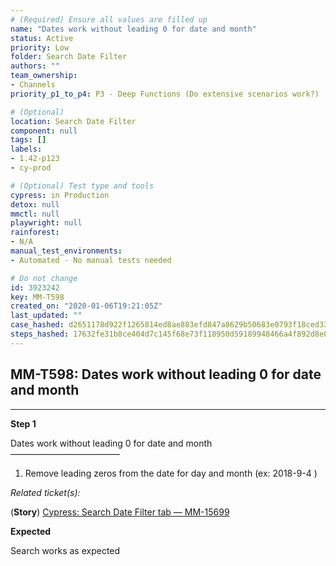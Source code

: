```yaml
---
# (Required) Ensure all values are filled up
name: "Dates work without leading 0 for date and month"
status: Active
priority: Low
folder: Search Date Filter
authors: ""
team_ownership: 
- Channels
priority_p1_to_p4: P3 - Deep Functions (Do extensive scenarios work?)

# (Optional)
location: Search Date Filter
component: null
tags: []
labels: 
- 1.42-p123
- cy-prod

# (Optional) Test type and tools
cypress: in Production
detox: null
mmctl: null
playwright: null
rainforest: 
- N/A
manual_test_environments: 
- Automated - No manual tests needed

# Do not change
id: 3923242
key: MM-T598
created_on: "2020-01-06T19:21:05Z"
last_updated: ""
case_hashed: d2651178d922f1265814ed8ae883efd847a8629b50683e0793f18ced33df67b695105015037d03e8f2aceb57121a4d34
steps_hashed: 17632fe31b8ce404d7c145f68e73f118950d59189948466a4f892d8e0ba4493625533ae853c8fc738281cad3dd4909b1
---
```


<!-- (Auto-generated) Based on frontmatter's "key" and "name" -->

## MM-T598: Dates work without leading 0 for date and month

---

**Step 1**

Dates work without leading 0 for date and month\
–––––––––––––––––––––––––

1. Remove leading zeros from the date for day and month (ex: 2018-9-4 )

_Related ticket(s):_

(**Story**) [Cypress: Search Date Filter tab — MM-15699](https://mattermost.atlassian.net/browse/MM-15699)

**Expected**

Search works as expected
